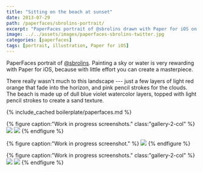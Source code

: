 ```yaml
---
title: "Sitting on the beach at sunset"
date: 2013-07-29
path: /paperfaces/sbrolins-portrait/
excerpt: "PaperFaces portrait of @sbrolins drawn with Paper for iOS on an iPad."
image: ../../assets/images/paperfaces-sbrolins-twitter.jpg
categories: [paperfaces]
tags: [portrait, illustration, Paper for iOS]
---
```


PaperFaces portrait of [@sbrolins](https://twitter.com/sbrolins). Painting a sky or water is very rewarding with Paper for iOS, because with little effort you can create a masterpiece.

There really wasn't much to this landscape --- just a few layers of light red orange that fade into the horizon, and pink pencil strokes for the clouds. The beach is made up of dull blue violet watercolor layers, topped with light pencil strokes to create a sand texture.

{% include_cached boilerplate/paperfaces.md %}

{% figure caption:"Work in progress screenshots." class:"gallery-2-col" %}
[![](../../assets/images/paperfaces-sbrolins-process-1-600.jpg)](../../assets/images/paperfaces-sbrolins-process-1-lg.jpg)
[![](../../assets/images/paperfaces-sbrolins-process-2-600.jpg)](../../assets/images/paperfaces-sbrolins-process-2-lg.jpg)
{% endfigure %}

{% figure caption:"Work in progress screenshot." %}
[![](../../assets/images/paperfaces-sbrolins-process-3-600.jpg)](../../assets/images/paperfaces-sbrolins-process-3-lg.jpg)
{% endfigure %}

{% figure caption:"Work in progress screenshots." class:"gallery-2-col" %}
[![](../../assets/images/paperfaces-sbrolins-process-4-600.jpg)](../../assets/images/paperfaces-sbrolins-process-4-lg.jpg)
[![](../../assets/images/paperfaces-sbrolins-process-5-600.jpg)](../../assets/images/paperfaces-sbrolins-process-5-lg.jpg)
{% endfigure %}
